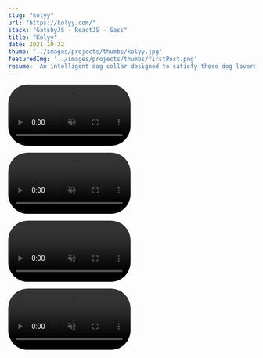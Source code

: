 ```yaml
---
slug: "kolyy"
url: "https://kolyy.com/"
stack: "GatsbyJS - ReactJS - Sass"
title: "Kolyy"
date: 2021-10-22
thumb: '../images/projects/thumbs/kolyy.jpg'
featuredImg: '../images/projects/thumbs/firstPost.png'
resume: 'An intelligent dog collar designed to satisfy those dog lovers who know the importance of keeping their dog healthy and active.'
---
```


<video
        style='border-radius:40px'
        width="250"
        autoplay="autoplay"
        loop=true
        playsInline
        muted
      >
          <source
            src="https://firebasestorage.googleapis.com/v0/b/portfolio-d5c1c.appspot.com/o/kolyy%2Fkolyy1.mp4?alt=media&token=2fb2d8b5-e6b9-408a-a8e9-34944579ca02"
            type="video/mp4"
          />
</video>

<video
        style='border-radius:40px'
        width="250"
        autoplay="autoplay"
        loop=true
        playsInline
        muted
      >
          <source
            src="https://firebasestorage.googleapis.com/v0/b/portfolio-d5c1c.appspot.com/o/kolyy%2Fkolyy2.mp4?alt=media&token=d59696e7-3538-45e6-bd6b-4092387dda1c"
            type="video/mp4"
          />
</video>

<video
        style='border-radius:40px'
        width="250"
        autoplay="autoplay"
        loop=true
        playsInline
        muted
      >
          <source
            src="https://firebasestorage.googleapis.com/v0/b/portfolio-d5c1c.appspot.com/o/kolyy%2Fkolyy3.mp4?alt=media&token=cdef166c-c0af-48e7-96ef-465f45682149"
            type="video/mp4"
          />
</video>

<video
        style='border-radius:40px'
        width="250"
        autoplay="autoplay"
        loop=true
        playsInline
        muted
      >
          <source
            src="https://firebasestorage.googleapis.com/v0/b/portfolio-d5c1c.appspot.com/o/kolyy%2Fkolyy4.mp4?alt=media&token=c21b5ff5-957f-4ab2-a922-d2630e5a00c7"
            type="video/mp4"
          />
</video>
